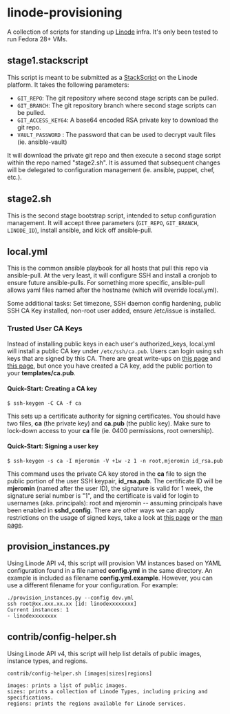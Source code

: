 # linode-provisioning
A collection of scripts for standing up [Linode](https://www.linode.com/) infra. It's only been tested to run Fedora 28+ VMs.

## stage1.stackscript
This script is meant to be submitted as a [StackScript](https://www.linode.com/stackscripts) on the Linode platform. It takes the following parameters:
* `GIT_REPO`: The git repository where second stage scripts can be pulled.
* `GIT_BRANCH`: The git repository branch where second stage scripts can be pulled.
* `GIT_ACCESS_KEY64`: A base64 encoded RSA private key to download the git repo.
* `VAULT_PASSWORD` : The password that can be used to decrypt vault files (ie. ansible-vault)

It will download the private git repo and then execute a second stage script within the repo named "stage2.sh".  It is assumed that subsequent changes will be delegated to configuration management (ie. ansible, puppet, chef, etc.).

## stage2.sh
This is the second stage bootstrap script, intended to setup configuration management. It will accept three parameters (`GIT_REPO`, `GIT_BRANCH`, `LINODE_ID`), install ansible, and kick off ansible-pull. 

## local.yml
This is the common ansible playbook for all hosts that pull this repo via ansible-pull. At the very least, it will configure SSH and install a cronjob to ensure future ansible-pulls. For something more specific, ansible-pull allows yaml files named after the hostname (which will override local.yml).

Some additional tasks: Set timezone, SSH daemon config hardening, public SSH CA Key installed, non-root user added, ensure /etc/issue is installed.

### Trusted User CA Keys
Instead of installing public keys in each user's authorized_keys, local.yml will install a public CA key under `/etc/ssh/ca.pub`. Users can login using ssh keys that are signed by this CA. There are great write-ups on [this page](https://code.fb.com/security/scalable-and-secure-access-with-ssh/) and [this page](https://medium.com/uber-security-privacy/introducing-the-uber-ssh-certificate-authority-4f840839c5cc), but once you have created a CA key, add the public portion to your **templates/ca.pub**.

#### Quick-Start: Creating a CA key
```
$ ssh-keygen -C CA -f ca
```
This sets up a certificate authority for signing certificates. You should have
two files, **ca** (the private key) and **ca.pub** (the public key). Make sure
to lock-down access to your **ca** file (ie. 0400 permissions, root ownership). 

#### Quick-Start: Signing a user key
```
$ ssh-keygen -s ca -I mjeromin -V +1w -z 1 -n root,mjeromin id_rsa.pub
```
This command uses the private CA key stored in the **ca** file to sign the public portion of the user SSH keypair, **id_rsa.pub**. The certificate ID will be **mjeromin** (named after the user ID), the signature is valid for 1 week, the signature serial number is "1", and the certificate is valid for login to usernames (aka. principals): root and mjeromin -- assuming principals have been enabled in **sshd_config**. There are other ways we can apply restrictions on the usage of signed keys, take a look at [this page](https://code.fb.com/security/scalable-and-secure-access-with-ssh/) or the [man page](https://www.freebsd.org/cgi/man.cgi?query=ssh-keygen&sektion=1&manpath=OpenBSD). 

## provision_instances.py
Using Linode API v4, this script will provision VM instances based on YAML configuration found in a file named **config.yml** in the same directory. An example is included as filename **config.yml.example**. However, you can use a different filename for your configuration. For example:
```
./provision_instances.py --config dev.yml
ssh root@xx.xxx.xx.xx [id: linodexxxxxxxx]
Current instances: 1
- linodexxxxxxxx
```

## contrib/config-helper.sh
Using Linode API v4, this script will help list details of public images, instance types, and regions.
```
contrib/config-helper.sh [images|sizes|regions]

images: prints a list of public images.
sizes: prints a collection of Linode Types, including pricing and specifications.
regions: prints the regions available for Linode services.
```
